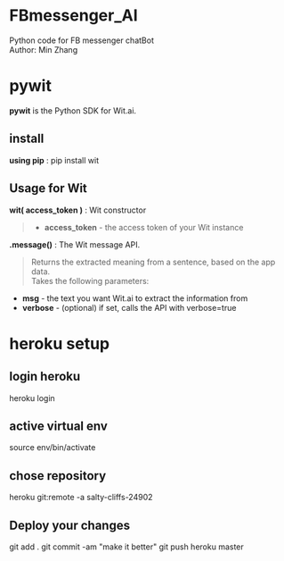 # FBmessenger_AI
Python code for FB messenger chatBot\
Author: Min Zhang
# pywit
**pywit** is the Python SDK for Wit.ai.
## install
**using pip** :
pip install wit
## Usage for Wit
**wit( access_token )** : Wit constructor 
> * __access_token__ - the access token of your Wit instance

**.message()** : The Wit message API.

> Returns the extracted meaning from a sentence, based on the app data.\
Takes the following parameters:
* __msg__ - the text you want Wit.ai to extract the information from
* __verbose__ - (optional) if set, calls the API with verbose=true

# heroku setup
## login heroku
heroku login
## active virtual env
 source env/bin/activate
## chose repository
 heroku git:remote -a salty-cliffs-24902
## Deploy your changes
 git add .
 git commit -am "make it better"
 git push heroku master
